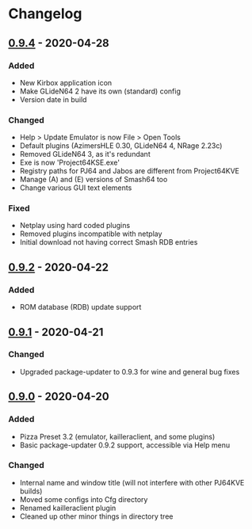 # Changelog

## [0.9.4] - 2020-04-28

### Added

- New Kirbox application icon
- Make GLideN64 2 have its own (standard) config
- Version date in build

### Changed

- Help > Update Emulator is now File > Open Tools
- Default plugins (AzimersHLE 0.30, GLideN64 4, NRage 2.23c)
- Removed GLideN64 3, as it's redundant
- Exe is now 'Project64KSE.exe'
- Registry paths for PJ64 and Jabos are different from Project64KVE
- Manage (A) and (E) versions of Smash64 too
- Change various GUI text elements

### Fixed

- Netplay using hard coded plugins
- Removed plugins incompatible with netplay
- Initial download not having correct Smash RDB entries

## [0.9.2] - 2020-04-22

### Added

- ROM database (RDB) update support

## [0.9.1] - 2020-04-21

### Changed

- Upgraded package-updater to 0.9.3 for wine and general bug fixes

## [0.9.0] - 2020-04-20

### Added

- Pizza Preset 3.2 (emulator, kailleraclient, and some plugins)
- Basic package-updater 0.9.2 support, accessible via Help menu

### Changed

- Internal name and window title (will not interfere with other PJ64KVE builds)
- Moved some configs into Cfg directory
- Renamed kailleraclient plugin
- Cleaned up other minor things in directory tree

[0.9.0]: https://github.com/smash64-dev/project64k-legacy/releases/tag/v0.9.0
[0.9.1]: https://github.com/smash64-dev/project64k-legacy/releases/tag/v0.9.1
[0.9.2]: https://github.com/smash64-dev/project64k-legacy/releases/tag/v0.9.2
[0.9.4]: https://github.com/smash64-dev/project64k-legacy/releases/tag/v0.9.4
